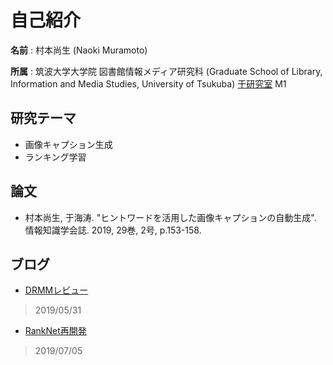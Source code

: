# 自己紹介
**名前** : 村本尚生 (Naoki Muramoto)

**所属** : 筑波大学大学院 図書館情報メディア研究科 (Graduate School of Library, Information and Media Studies, University of Tsukuba) [于研究室](https://y-research.github.io/) M1

## 研究テーマ
  - 画像キャプション生成
  - ランキング学習

## 論文
  - 村本尚生, 于海涛. "ヒントワードを活用した画像キャプションの自動生成". 情報知識学会誌. 2019, 29巻, 2号, p.153-158.

## ブログ
  - [DRMMレビュー](https://muramon.github.io/reading/drmm.html)
  > 2019/05/31

  - [RankNet再開発](https://muramon.github.io/reading/ranknet-develop.html)
  > 2019/07/05
